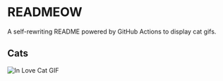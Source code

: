 # READMEOW

A self-rewriting README powered by GitHub Actions to display cat gifs.

## Cats

![In Love Cat GIF](https://media1.giphy.com/media/MDJ9IbxxvDUQM/200.gif?cid=9acd02da2rw6o6lrbafkdd0usg4mbkmpyvftx8tvwcufzakq&ep=v1_gifs_search&rid=200.gif&ct=g)
